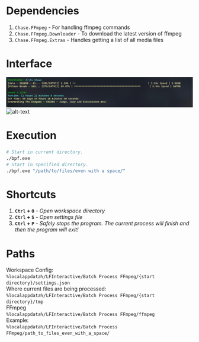 # Dependencies

1. `Chase.FFmpeg` - For handling ffmpeg commands
2. `Chase.FFmpeg.Downloader` - To download the latest version of ffmpeg
3. `Chase.FFmpeg.Extras` - Handles getting a list of all media files

# Interface
![alt-text](docs/ui.png)
![alt-text](docs/bpf.gif)

# Execution
```bash
# Start in current directory.
./bpf.exe
# Start in specified directory.
./bpf.exe "/path/to/files/even with a space/"
```
# Shortcuts
1. **`Ctrl` + `O`** - *Open workspace directory*
1. **`Ctrl` + `S`** - *Open settings file*
1. **`Ctrl` + `P`** - *Safely stops the program. The current process will finish and then the program will exit!*  

# Paths
Workspace Config:   
`%localappdata%/LFInteractive/Batch Process FFmpeg/{start directory}/settings.json`  
Where current files are being processed:   
`%localappdata%/LFInteractive/Batch Process FFmpeg/{start directory}/tmp`  
FFmpeg  
`%localappdata%/LFInteractive/Batch Process FFmpeg/ffmpeg`  
Example:   
`%localappdata%/LFInteractive/Batch Process FFmpeg/path_to_files_even_with_a_space/`  
